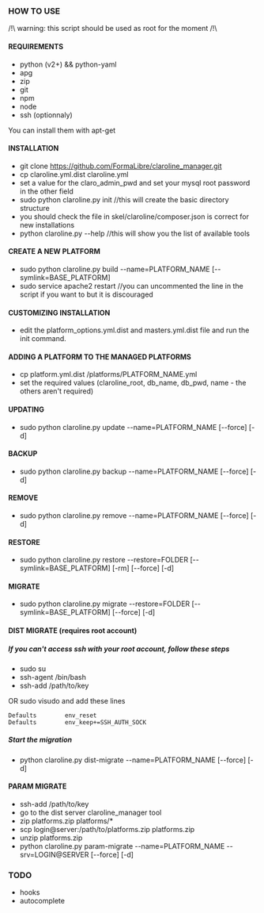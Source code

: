 ### HOW TO USE

/!\ warning: this script should be used as root for the moment /!\

#### REQUIREMENTS
- python (v2+) && python-yaml
- apg
- zip
- git
- npm
- node
- ssh (optionnaly)

You can install them with apt-get

#### INSTALLATION
- git clone https://github.com/FormaLibre/claroline_manager.git
- cp claroline.yml.dist claroline.yml 
- set a value for the claro_admin_pwd and set your mysql root password in the other field
- sudo python claroline.py init //this will create the basic directory structure
- you should check the file in skel/claroline/composer.json is correct for new installations
- python claroline.py --help //this will show you the list of available tools

#### CREATE A NEW PLATFORM
- sudo python claroline.py build --name=PLATFORM_NAME [--symlink=BASE_PLATFORM]
- sudo service apache2 restart //you can uncommented the line in the script if you want to but it is discouraged

#### CUSTOMIZING INSTALLATION
- edit the platform_options.yml.dist and masters.yml.dist file and run the init command. 

#### ADDING A PLATFORM TO THE MANAGED PLATFORMS
- cp platform.yml.dist /platforms/PLATFORM_NAME.yml
- set the required values (claroline_root, db_name, db_pwd, name - the others aren't required)

#### UPDATING 
- sudo python claroline.py update --name=PLATFORM_NAME [--force] [-d]

#### BACKUP
- sudo python claroline.py backup --name=PLATFORM_NAME [--force] [-d]

#### REMOVE
- sudo python claroline.py remove --name=PLATFORM_NAME [--force] [-d]

#### RESTORE
- sudo python claroline.py restore --restore=FOLDER [--symlink=BASE_PLATFORM] [-rm] [--force] [-d]

#### MIGRATE
- sudo python claroline.py migrate --restore=FOLDER [--symlink=BASE_PLATFORM] [--force] [-d]

#### DIST MIGRATE (requires root account)

##### If you can't access ssh with your root account, follow these steps
- sudo su
- ssh-agent /bin/bash
- ssh-add /path/to/key

OR 
sudo visudo and add these lines

```
Defaults        env_reset
Defaults        env_keep+=SSH_AUTH_SOCK
```

##### Start the migration
- python claroline.py dist-migrate --name=PLATFORM_NAME [--force] [-d]

#### PARAM MIGRATE
- ssh-add /path/to/key
- go to the dist server claroline_manager tool
- zip platforms.zip platforms/*
- scp login@server:/path/to/platforms.zip platforms.zip
- unzip platforms.zip
- python claroline.py param-migrate --name=PLATFORM_NAME --srv=LOGIN@SERVER [--force] [-d]

### TODO
- hooks
- autocomplete
